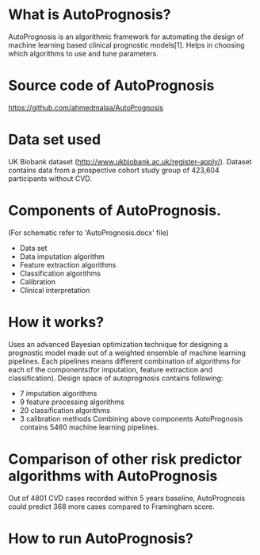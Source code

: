 # What is AutoPrognosis?
AutoPrognosis is an algorithmic framework for automating the design of machine learning based clinical prognostic models[1]. Helps in choosing which algorithms to use and tune parameters.

# Source code of AutoPrognosis
https://github.com/ahmedmalaa/AutoPrognosis 

# Data set used
UK Biobank dataset (http://www.ukbiobank.ac.uk/register-apply/). 
Dataset contains data from a prospective cohort study group of 423,604 participants without CVD.

# Components of AutoPrognosis. 
(For schematic refer to 'AutoPrognosis.docx' file)
* Data set
* Data imputation algorithm
* Feature extraction algorithms
* Classification algorithms
* Calibration
* Clinical interpretation

# How it works?
Uses an advanced Bayesian optimization technique for designing a prognostic model made out of a weighted ensemble of machine learning pipelines.
Each pipelines means different combination of algorithms for each of the components(for imputation, feature extraction and classification).
Design space of autoprognosis contains following: 
  * 7 imputation algorithms
  * 9 feature processing algorithms
  * 20 classification algorithms
  * 3 calibration methods
Combining above components AutoPrognosis contains 5460 machine learning pipelines.


# Comparison of other risk predictor algorithms with AutoPrognosis
Out of 4801 CVD cases recorded within 5 years baseline, AutoPrognosis could predict 368 more cases compared to Framingham score.

# How to run AutoPrognosis?

